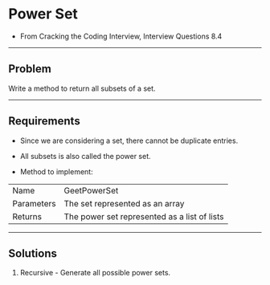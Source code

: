# Power Set

- From Cracking the Coding Interview, Interview Questions 8.4

---

## Problem
Write a method to return all subsets of a set.

---

## Requirements
- Since we are considering a set, there cannot be duplicate entries.
- All subsets is also called the power set.

- Method to implement:  

|            |                                                 |
|------------|-------------------------------------------------|
| Name       | GeetPowerSet                                    |
| Parameters | The set represented as an array                 |
| Returns    | The power set represented as a list of lists    |

---

## Solutions
1. Recursive - Generate all possible power sets.